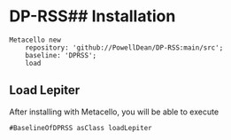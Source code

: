 # DP-RSS## Installation```Metacello new	repository: 'github://PowellDean/DP-RSS:main/src';	baseline: 'DPRSS';	load```## Load Lepiter				After installing with Metacello, you will be able to execute```#BaselineOfDPRSS asClass loadLepiter```